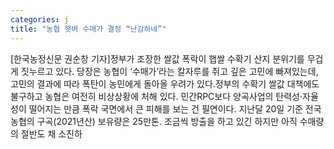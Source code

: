 ```yaml
---
categories: j
title: "농협 햇벼 수매가 결정 “난감하네”"
---
```

[한국농정신문 권순창 기자]정부가 조장한 쌀값 폭락이 햅쌀 수확기 산지 분위기를 무겁게 짓누르고 있다. 당장은 농협이 ‘수매가’라는 칼자루를 쥐고 깊은 고민에 빠져있는데, 고민의 결과에 따라 폭탄이 농민에게 돌아올 우려가 있다.정부의 수확기 쌀값 대책에도 불구하고 농협은 여전히 비상상황에 처해 있다. 민간RPC보다 양곡사업의 탄력성·자율성이 떨어지는 만큼 폭락 국면에서 큰 피해를 보는 건 필연이다. 지난달 20일 기준 전국 농협의 구곡(2021년산) 보유량은 25만톤. 조금씩 방출을 하고 있긴 하지만 아직 수매량의 절반도 채 소진하